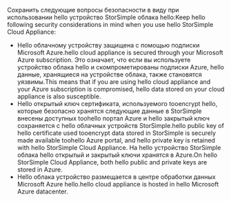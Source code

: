 <!--alkohli 02/21/2017 cloud appliance security-->

<span data-ttu-id="bd560-101">Сохранить следующие вопросы безопасности в виду при использовании hello устройство StorSimple облака hello:</span><span class="sxs-lookup"><span data-stu-id="bd560-101">Keep hello following security considerations in mind when you use hello StorSimple Cloud Appliance:</span></span>

* <span data-ttu-id="bd560-102">Hello облачному устройству защищена с помощью подписки Microsoft Azure.</span><span class="sxs-lookup"><span data-stu-id="bd560-102">hello cloud appliance is secured through your Microsoft Azure subscription.</span></span> <span data-ttu-id="bd560-103">Это означает, что если вы используете устройство облака hello и скомпрометированы подписки Azure, hello данные, хранящиеся на устройстве облака, также становятся уязвимы.</span><span class="sxs-lookup"><span data-stu-id="bd560-103">This means that if you are using hello cloud appliance and your Azure subscription is compromised, hello data stored on your cloud appliance is also susceptible.</span></span>
* <span data-ttu-id="bd560-104">Hello открытый ключ сертификата, используемого tooencrypt hello, которые безопасно хранятся следующие данные в StorSimple внесены доступных toohello портал Azure и hello закрытый ключ сохраняется с hello облачных устройств StorSimple.</span><span class="sxs-lookup"><span data-stu-id="bd560-104">hello public key of hello certificate used tooencrypt data stored in StorSimple is securely made available toohello Azure portal, and hello private key is retained with hello StorSimple Cloud Appliance.</span></span> <span data-ttu-id="bd560-105">На hello устройство StorSimple облака hello открытый и закрытый ключи хранятся в Azure.</span><span class="sxs-lookup"><span data-stu-id="bd560-105">On hello StorSimple Cloud Appliance, both hello public and private keys are stored in Azure.</span></span>
* <span data-ttu-id="bd560-106">Hello облака устройство размещается в центре обработки данных Microsoft Azure hello.</span><span class="sxs-lookup"><span data-stu-id="bd560-106">hello cloud appliance is hosted in hello Microsoft Azure datacenter.</span></span>

